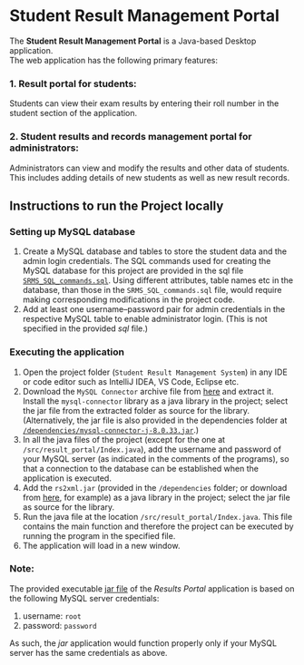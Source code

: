 # Student Result Management Portal

The **Student Result Management Portal** is a Java-based Desktop application.  
The web application has the following primary features:  
  ### 1. Result portal for students:
  Students can view their exam results by entering their roll number in the student section of the application.
  ### 2. Student results and records management portal for administrators:
  Administrators can view and modify the results and other data of students. This includes adding details of new students as well as new result records.

## Instructions to run the Project locally
### Setting up MySQL database
1. Create a MySQL database and tables to store the student data and the admin login credentials. The SQL commands used for creating the MySQL database for this project are provided in the sql file [```SRMS_SQL_commands.sql```](https://github.com/abhishekgoud343/ResultManagementPortal/blob/main/SRMS_SQL_commands.sql). Using different attributes, table names etc in the database, than those in the ```SRMS_SQL_commands.sql``` file, would require making corresponding modifications in the project code.
2. Add at least one username–password pair for admin credentials in the respective MySQL table to enable administrator login. (This is not specified in the provided _sql_ file.)
### Executing the application
1. Open the project folder (```Student Result Management System```) in any IDE or code editor such as IntelliJ IDEA, VS Code, Eclipse etc.  
2. Download the ```MySQL Connector``` archive file from [here](https://dev.mysql.com/downloads/connector/j/) and extract it. Install  the ```mysql-connector``` library as a java library in the project; select the jar file from the extracted folder as source for the library. (Alternatively, the jar file is also provided in the dependencies folder at [```/dependencies/mysql-connector-j-8.0.33.jar```](https://github.com/abhishekgoud343/ResultManagementPortal/blob/main/Student%20Result%20Management%20System/dependencies/mysql-connector-j-8.0.33.jar).)  
3. In all the java files of the project (except for the one at ```/src/result_portal/Index.java```), add the username and password of your MySQL server (as indicated in the comments of the programs), so that a connection to the database can be established when the application is executed.  
4. Add the ```rs2xml.jar``` (provided in the ```/dependencies``` folder; or download from [here](https://sourceforge.net/projects/finalangelsanddemons/files/rs2xml.jar/download), for example) as a java library in the project; select the jar file as source for the library.  
5. Run the java file at the location ```/src/result_portal/Index.java```. This file contains the main function and therefore the project can be executed by running the program in the specified file.  
6. The application will load in a new window.

### Note:
The provided executable [jar file](https://github.com/abhishekgoud343/ResultManagementPortal/blob/main/ResultsPortal.jar) of the _Results Portal_ application is based on the following MySQL server credentials:
1. username: ```root```
2. password: ```password```  

As such, the _jar_ application would function properly only if your MySQL server has the same credentials as above.
